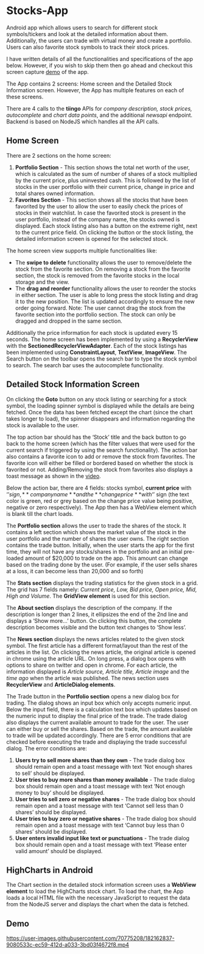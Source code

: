 # Stocks-App
Android app which allows users to search for different stock symbols/tickers and look at the detailed information about them. Additionally, the users can trade with virtual money and create a portfolio. Users can also favorite stock symbols to track their stock prices.

I have written details of all the functionalities and specifications of the app below. However, if you wish to skip them then go ahead and checkout this screen capture [demo](#demo) of the app.

The App contains 2 screens: Home screen and the Detailed Stock Information screen. However, the App has multiple features on each of these screens.

There are 4 calls to the **tiingo** APIs for *company description, stock prices, autocomplete* and *chart data points*, and the additional *newsapi* endpoint.
Backend is based on NodeJS which handles all the API calls.

## Home Screen
There are 2 sections on the home screen:
1. **Portfolio Section** - This section shows the total net worth of the user, which is calculated as the sum of number of shares of a stock multiplied by the current price, plus uninvested cash. This is followed by the list of stocks in the user portfolio with their current price, change in price and total shares owned information.
2. **Favorites Section** - This section shows all the stocks that have been favorited by the user to allow the user to easily check the prices of stocks in their watchlist. In case the favorited stock is present in the user portfolio, instead of the company name, the stocks owned is displayed.
Each stock listing also has a button on the extreme right, next to the current price field. On clicking the button or the stock listing, the detailed information screen is opened for the selected stock.

The home screen view supports multiple functionalities like:
- The **swipe to delete** functionality allows the user to remove/delete the stock from the favorite section. On removing a stock from the favorite section, the stock is removed from the favorite stocks in the local storage and the view.
- The **drag and reorder** functionality allows the user to reorder the stocks in either section. The user is able to long press the stock listing and drag it to the new position. The list is updated accordingly to ensure the new order going forward. Note: The user cannot drag the stock from the favorite section into the portfolio section. The stock can only be dragged and dropped in the same section.

Additionally the price information for each stock is updated every 15 seconds. The home screen has been implemented by using a **RecyclerView** with the **SectionedRecyclerViewAdapter**. Each of the stock listings has been implemented using **ConstraintLayout**, **TextView**, **ImageView**. The Search button on the toolbar opens the search bar to type the stock symbol to search. The search bar uses the autocomplete functionality.

## Detailed Stock Information Screen
On clicking the **Goto** button on any stock listing or searching for a stock symbol, the loading spinner symbol is displayed while the details are being fetched. Once the data has been fetched except the chart (since the chart takes longer to load), the spinner disappears and information regarding the stock is available to the user.

The top action bar should has the ‘Stock’ title and the back button to go back to the home screen (which has the filter values that were used for the current search if triggered by using the search functionality). The action bar also contains a favorite icon to add or remove the stock from favorites. The favorite icon will either be filled or bordered based on whether the stock is favorited or not. Adding/Removing the stock from favorites also displays a toast message as shown in the [video](#video).

Below the action bar, there are 4 fields: stocks symbol, **current price** with ‘$’ sign, **company name** and the **change price** with ‘$’ sign (the text color is green, red or grey based on the change price value being positive, negative or zero respectively). The App then has a WebView element which is blank till the chart loads.

The **Portfolio section** allows the user to trade the shares of the stock. It contains a left section which shows the market value of the stock in the user portfolio and the number of shares the user owns. The right section contains the trade button. Initially, when the user starts the app for the first time, they will not have any stocks/shares in the portfolio and an initial pre-loaded amount of $20,000 to trade on the app. This amount can change based on the trading done by the user. (For example, if the user sells shares at a loss, it can become less than 20,000 and so forth)

The **Stats section** displays the trading statistics for the given stock in a grid. The grid has 7 fields namely: *Current price, Low, Bid price, Open price, Mid, High and Volume*. The **GridView element** is used for this section.

The **About section** displays the description of the company. If the description is longer than 2 lines, it ellipsizes the end of the 2nd line and displays a ‘Show more…’ button. On clicking this button, the complete description becomes visible and the button text changes to ‘Show less’.

The **News section** displays the news articles related to the given stock symbol. The first article has a different format/layout than the rest of the articles in the list. On clicking the news article, the original article is opened in chrome using the article URL. On long press, a dialog box opens with options to share on twitter and open in chrome. For each article, the information displayed is *Article source, Article title, Article image* and the *time ago* when the article was published. The news section uses **RecyclerView** and **ArticleDialog elements**.

The Trade button in the **Portfolio section** opens a new dialog box for trading. The dialog shows an input box which only accepts numeric input. Below the input field, there is a calculation text box which updates based on the numeric input to display the final price of the trade. The trade dialog also displays the current available amount to trade for the user. The user can either buy or sell the shares. Based on the trade, the amount available to trade will be updated accordingly. There are 5 error conditions that are checked before executing the trade and displaying the trade successful dialog. The error conditions are:
1. **Users try to sell more shares than they own** - The trade dialog box should remain open and a toast message with text ‘Not enough shares to sell’ should be displayed.
2. **User tries to buy more shares than money available** - The trade dialog box should remain open and a toast message with text ‘Not enough money to buy’ should be displayed.
3. **User tries to sell zero or negative shares** - The trade dialog box should remain open and a toast message with text ‘Cannot sell less than 0 shares’ should be displayed.
4. **User tries to buy zero or negative shares** - The trade dialog box should remain open and a toast message with text ‘Cannot buy less than 0 shares’ should be displayed.
5. **User enters invalid input like text or punctuations** - The trade dialog box should remain open and a toast message with text ‘Please enter valid amount’ should be displayed.

## HighCharts in Android
The Chart section in the detailed stock information screen uses a **WebView element** to load the HighCharts stock chart. To load the chart, the App loads a local HTML file with the necessary JavaScript to request the data from the NodeJS server and displays the chart when the data is fetched.

## Demo

https://user-images.githubusercontent.com/70775208/182162837-9080533c-ec59-412d-a033-3bd03f4672f8.mp4


